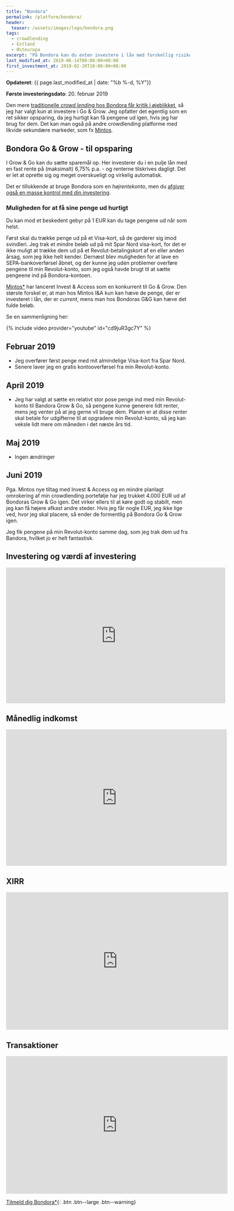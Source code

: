 ```yaml
---
title: "Bondora"
permalink: /platform/bondora/
header:
  teaser: /assets/images/logo/bondora.png
tags:
  - crowdlending
  - Estland
  - Østeuropa
excerpt: "På Bondora kan du enten investere i lån med forskellig risiko, løbetid og rente, eller du kan investere til en fast rente på omkring 6,75% i en pulje af lån, hvor du kan trække pengene ud med det samme"
last_modified_at: 2019-06-14T00:00:00+08:00
first_investment_at: 2019-02-20T10:00:00+08:00
---
```


**Opdateret**: {{ page.last_modified_at | date: "%b %-d, %Y"}}

**Første investeringsdato**: 20. februar 2019  

Den mere [traditionelle _crowd lending_ hos Bondora får kritik i øjeblikket](https://financiallyfree.eu/portfolio-update-january-2019/), så jeg har valgt kun at investere i Go & Grow. Jeg opfatter det egentlig som en ret sikker opsparing, da jeg hurtigt kan få pengene ud igen, hvis jeg har brug for dem. Det kan man også på andre crowdlending platforme med likvide sekundære markeder, som fx [Mintos](/platform/mintos/).

## Bondora Go & Grow - til opsparing

I Grow & Go kan du sætte sparemål op. Her investerer du i en pulje lån med en fast rente på (maksimalt) 6,75% p.a. - og renterne tilskrives dagligt. Det er let at oprette sig og meget overskueligt og virkelig automatisk.

Det er tillokkende at bruge Bondora som en _højrentekonto_, men du [afgiver også en masse kontrol med din investering](https://p2pinvestor.dk/go-grow-af-bondora-ligner-den-ultimative-opsparingsmulighed-her-er-hvad-du-skal-vaere-opmaerksom-paa/).

### Muligheden for at få sine penge ud hurtigt

Du kan mod et beskedent gebyr på 1 EUR kan du tage pengene ud når som helst.

Først skal du trække penge ud på et Visa-kort, så de garderer sig imod svindleri. Jeg trak et mindre beløb ud på mit Spar Nord visa-kort, for det er ikke muligt at trække dem ud på et Revolut-betalingskort af en eller anden årsag, som jeg ikke helt kender. Dernæst blev muligheden for at lave en SEPA-bankoverførsel åbnet, og der kunne jeg uden problemer overføre pengene til min Revolut-konto, som jeg også havde brugt til at sætte pengeene ind på Bondora-kontoen.

[Mintos\*](/go/mintos/) har lanceret Invest & Access som en konkurrent til Go & Grow. Den største forskel er, at man hos Mintos I&A kun kan hæve de penge, der er investeret i lån, der er _current_, mens man hos Bondoras G&G kan hæve det fulde beløb.

Se en sammenligning her:

{% include video provider="youtube" id="cd9juR3gc7Y" %}

## Februar 2019

- Jeg overfører først penge med mit almindelige Visa-kort fra Spar Nord.
- Senere laver jeg en gratis kontooverførsel fra min Revolut-konto.

## April 2019

- Jeg har valgt at sætte en relativt stor pose penge ind med min Revolut-konto til Bandora Grow & Go, så pengene kunne generere lidt renter, mens jeg venter på at jeg gerne vil bruge dem. Planen er at disse renter skal betale for udgifterne til at opgradere min Revolut-konto, så jeg kan veksle lidt mere om måneden i det næste års tid.

## Maj 2019

- Ingen ændringer

## Juni 2019

Pga. Mintos nye tiltag med Invest & Access og en mindre planlagt omrokering af min crowdlending portefølje har jeg trukket 4.000 EUR ud af Bondoras Grow & Go igen. Det virker ellers til at køre godt og stabilt, men jeg kan få højere afkast andre steder. Hvis jeg får nogle EUR, jeg ikke lige ved, hvor jeg skal placere, så ender de formentlig på Bondora Go & Grow igen.

Jeg fik pengene på min Revolut-konto samme dag, som jeg trak dem ud fra Bandora, hvilket jo er helt fantastisk.

## Investering og værdi af investering

<iframe width="601" height="371" seamless frameborder="0" scrolling="no" src="https://docs.google.com/spreadsheets/d/e/2PACX-1vQKZZbdj1cM5A4yCXjtjhxowXHoMhioXI-OR-mEPmmGgqQhcSr250VUM8SGVvRkWZziWUYleizmqAC2/pubchart?oid=407779820&amp;format=image"></iframe>

## Månedlig indkomst

<iframe width="605" height="373" seamless frameborder="0" scrolling="no" src="https://docs.google.com/spreadsheets/d/e/2PACX-1vQKZZbdj1cM5A4yCXjtjhxowXHoMhioXI-OR-mEPmmGgqQhcSr250VUM8SGVvRkWZziWUYleizmqAC2/pubchart?oid=727172567&amp;format=image"></iframe>

## XIRR

<iframe width="609" height="376" seamless frameborder="0" scrolling="no" src="https://docs.google.com/spreadsheets/d/e/2PACX-1vQKZZbdj1cM5A4yCXjtjhxowXHoMhioXI-OR-mEPmmGgqQhcSr250VUM8SGVvRkWZziWUYleizmqAC2/pubchart?oid=2034067598&amp;format=image"></iframe>

## Transaktioner

<iframe width="607" height="376" seamless frameborder="0" scrolling="no" src="https://docs.google.com/spreadsheets/d/e/2PACX-1vQKZZbdj1cM5A4yCXjtjhxowXHoMhioXI-OR-mEPmmGgqQhcSr250VUM8SGVvRkWZziWUYleizmqAC2/pubchart?oid=2024072994&amp;format=image"></iframe>

[Tilmeld dig Bondora\*](/go/bondora/){: .btn .btn--large .btn--warning}
